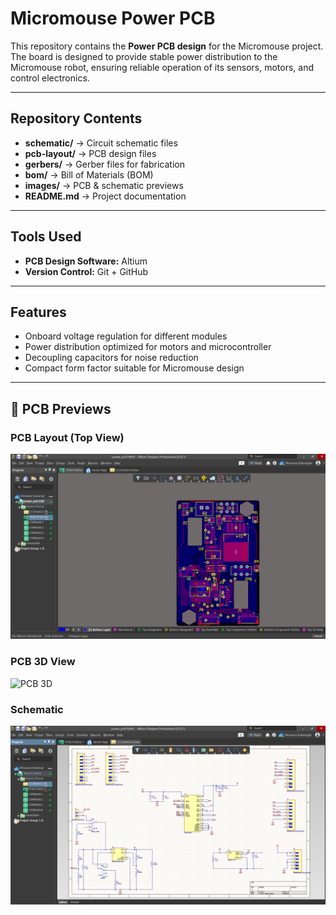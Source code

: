 # Micromouse Power PCB 

This repository contains the **Power PCB design** for the Micromouse project.  
The board is designed to provide stable power distribution to the Micromouse robot, ensuring reliable operation of its sensors, motors, and control electronics.

---

##  Repository Contents
- **schematic/** → Circuit schematic files  
- **pcb-layout/** → PCB design files  
- **gerbers/** → Gerber files for fabrication  
- **bom/** → Bill of Materials (BOM)  
- **images/** → PCB & schematic previews  
- **README.md** → Project documentation  

---

##  Tools Used
- **PCB Design Software:** Altium  
- **Version Control:** Git + GitHub  

---

##  Features
- Onboard voltage regulation for different modules  
- Power distribution optimized for motors and microcontroller  
- Decoupling capacitors for noise reduction  
- Compact form factor suitable for Micromouse design  

---



## 📸 PCB Previews

### PCB Layout (Top View)
![PCB Top](powerpcb_2D.png)

### PCB 3D View
![PCB 3D](powerpcb__3D.png)

### Schematic
![Schematic](schematic.png)

